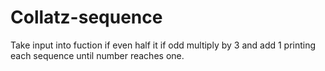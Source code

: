 # Collatz-sequence
Take input into fuction if even half it if odd multiply by 3 and add 1 printing each sequence until number reaches one.
